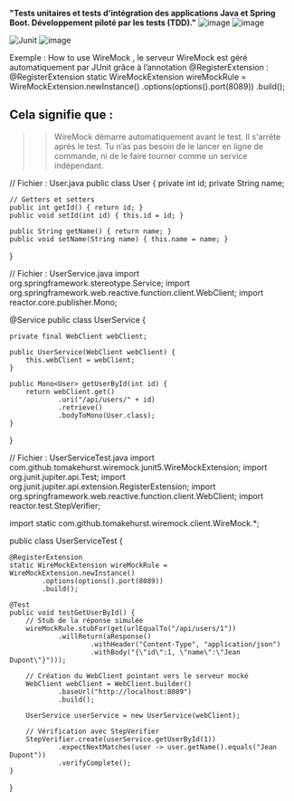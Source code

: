 **"Tests unitaires et tests d'intégration des applications Java et Spring Boot. Développement piloté par les tests (TDD)."**
![image](https://github.com/user-attachments/assets/2eb859e9-755e-490c-8fc8-9a43ed51ee4a)
![image](https://github.com/user-attachments/assets/5b6e8c0c-f8a9-430c-abf2-6f792e115ec4)

![Junit](https://github.com/user-attachments/assets/5eeb1123-7bdf-48b3-8b3a-b635e6f52346)
![image](https://github.com/user-attachments/assets/6a15433d-02c8-4ec7-9ab2-bee4d73bdf05)

Exemple : How to use WireMock , le serveur WireMock est géré automatiquement par JUnit grâce à l’annotation @RegisterExtension :
@RegisterExtension
static WireMockExtension wireMockRule = WireMockExtension.newInstance()
        .options(options().port(8089))
        .build();

Cela signifie que :
---------------------
  >>WireMock démarre automatiquement avant le test.
  >>Il s'arrête après le test.
  >>Tu n’as pas besoin de le lancer en ligne de commande, ni de le faire tourner comme un service indépendant.

        
// Fichier : User.java
public class User {
    private int id;
    private String name;

    // Getters et setters
    public int getId() { return id; }
    public void setId(int id) { this.id = id; }

    public String getName() { return name; }
    public void setName(String name) { this.name = name; }
}

// Fichier : UserService.java
import org.springframework.stereotype.Service;
import org.springframework.web.reactive.function.client.WebClient;
import reactor.core.publisher.Mono;

@Service
public class UserService {

    private final WebClient webClient;

    public UserService(WebClient webClient) {
        this.webClient = webClient;
    }

    public Mono<User> getUserById(int id) {
        return webClient.get()
                .uri("/api/users/" + id)
                .retrieve()
                .bodyToMono(User.class);
    }
}

// Fichier : UserServiceTest.java
import com.github.tomakehurst.wiremock.junit5.WireMockExtension;
import org.junit.jupiter.api.Test;
import org.junit.jupiter.api.extension.RegisterExtension;
import org.springframework.web.reactive.function.client.WebClient;
import reactor.test.StepVerifier;

import static com.github.tomakehurst.wiremock.client.WireMock.*;

public class UserServiceTest {

    @RegisterExtension
    static WireMockExtension wireMockRule = WireMockExtension.newInstance()
            .options(options().port(8089))
            .build();

    @Test
    public void testGetUserById() {
        // Stub de la réponse simulée
        wireMockRule.stubFor(get(urlEqualTo("/api/users/1"))
                .willReturn(aResponse()
                        .withHeader("Content-Type", "application/json")
                        .withBody("{\"id\":1, \"name\":\"Jean Dupont\"}")));

        // Création du WebClient pointant vers le serveur mocké
        WebClient webClient = WebClient.builder()
                .baseUrl("http://localhost:8089")
                .build();

        UserService userService = new UserService(webClient);

        // Vérification avec StepVerifier
        StepVerifier.create(userService.getUserById(1))
                .expectNextMatches(user -> user.getName().equals("Jean Dupont"))
                .verifyComplete();
    }
}



